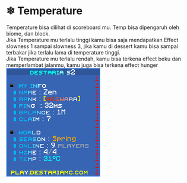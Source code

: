 # ❄ Temperature

Temperature bisa dilihat di scoreboard mu. Temp bisa dipengaruh oleh biome, dan block. \
Jika Temperature mu terlalu tinggi kamu bisa saja mendapatkan Effect slowness 1 sampai slowness 3, jika kamu di dessert kamu bisa sampai terbakar jika terlalu lama di temperature tinggi.\
Jika Temperature mu terlalu rendah, kamu bisa terkena effect beku dan memperlambat jalanmu, kamu juga bisa terkena effect hunger\
![](<../../.gitbook/assets/Screenshot (324).png>)
